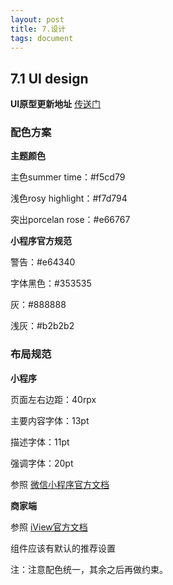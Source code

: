 ```yaml
---
layout: post
title: 7.设计
tags: document
---
```


## 7.1 UI design

**UI原型更新地址**  [传送门](https://bnzhcd.axshare.com)



### 配色方案

**主题颜色**

主色summer time：#f5cd79

浅色rosy highlight：#f7d794

突出porcelan rose：#e66767

**小程序官方规范**

警告：#e64340

字体黑色：#353535

灰：#888888

浅灰：#b2b2b2



### 布局规范

**小程序**

页面左右边距：40rpx

主要内容字体：13pt

描述字体：11pt

强调字体：20pt

参照 [微信小程序官方文档](https://developers.weixin.qq.com/miniprogram/design/)

**商家端**

参照 [iView官方文档](http://v1.iviewui.com/docs/guide/introduce) 

组件应该有默认的推荐设置



注：注意配色统一，其余之后再做约束。